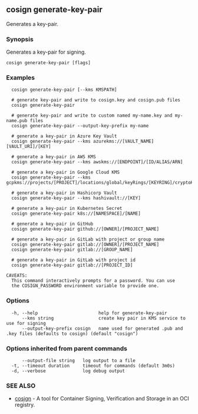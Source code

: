## cosign generate-key-pair

Generates a key-pair.

### Synopsis

Generates a key-pair for signing.

```
cosign generate-key-pair [flags]
```

### Examples

```
  cosign generate-key-pair [--kms KMSPATH]

  # generate key-pair and write to cosign.key and cosign.pub files
  cosign generate-key-pair

  # generate key-pair and write to custom named my-name.key and my-name.pub files
  cosign generate-key-pair --output-key-prefix my-name

  # generate a key-pair in Azure Key Vault
  cosign generate-key-pair --kms azurekms://[VAULT_NAME][VAULT_URI]/[KEY]

  # generate a key-pair in AWS KMS
  cosign generate-key-pair --kms awskms://[ENDPOINT]/[ID/ALIAS/ARN]

  # generate a key-pair in Google Cloud KMS
  cosign generate-key-pair --kms gcpkms://projects/[PROJECT]/locations/global/keyRings/[KEYRING]/cryptoKeys/[KEY]

  # generate a key-pair in Hashicorp Vault
  cosign generate-key-pair --kms hashivault://[KEY]

  # generate a key-pair in Kubernetes Secret
  cosign generate-key-pair k8s://[NAMESPACE]/[NAME]

  # generate a key-pair in GitHub
  cosign generate-key-pair github://[OWNER]/[PROJECT_NAME]

  # generate a key-pair in GitLab with project or group name
  cosign generate-key-pair gitlab://[OWNER]/[PROJECT_NAME]
  cosign generate-key-pair gitlab://[GROUP_NAME]

  # generate a key-pair in GitLab with project id
  cosign generate-key-pair gitlab://[PROJECT_ID]

CAVEATS:
  This command interactively prompts for a password. You can use
  the COSIGN_PASSWORD environment variable to provide one.
```

### Options

```
  -h, --help                       help for generate-key-pair
      --kms string                 create key pair in KMS service to use for signing
      --output-key-prefix cosign   name used for generated .pub and .key files (defaults to cosign) (default "cosign")
```

### Options inherited from parent commands

```
      --output-file string   log output to a file
  -t, --timeout duration     timeout for commands (default 3m0s)
  -d, --verbose              log debug output
```

### SEE ALSO

* [cosign](cosign.md)	 - A tool for Container Signing, Verification and Storage in an OCI registry.

